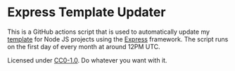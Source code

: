# Express Template Updater

This is a GitHub actions script that is used to automatically update my [template](https://github.com/tjohnston-softdev/njs-express-template) for Node JS projects using the [Express](https://expressjs.com/) framework. The script runs on the first day of every month at around 12PM UTC.

Licensed under [CC0-1.0](https://creativecommons.org/publicdomain/zero/1.0/). Do whatever you want with it.

